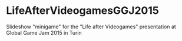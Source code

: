 # LifeAfterVideogamesGGJ2015
Slideshow "minigame" for the "Life after Videogames" presentation at Global Game Jam 2015 in Turin
